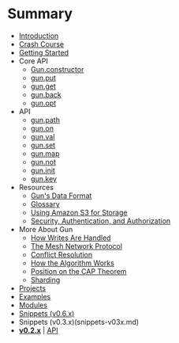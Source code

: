 # Summary

* [Introduction](README.md)
* [Crash Course](crash-course.md)
* [Getting Started](getting-started.md)
* Core API
  * [Gun.constructor](core-api/constructor.md)
  * [gun.put](core-api/put.md)
  * [gun.get](core-api/get.md)
  * [gun.back](core-api/back.md)
  * [gun.opt](core-api/opt.md)
* API
  * [gun.path](api/path.md)
  * [gun.on](api/on.md)
  * [gun.val](api/val.md)
  * [gun.set](api/set.md)
  * [gun.map](api/map.md)
  * [gun.not](api/not.md)
  * [gun.init](api/init.md)
  * [gun.key](api/key.md)
* Resources
  * [Gun's Data Format](resources/guns-data-format.md)
  * [Glossary](resources/glossary.md)
  * [Using Amazon S3 for Storage](resources/using-amazon-s3-for-storage.md)
  * [Security, Authentication, and Authorization](resources/security-authentication-authorization.md)
* More About Gun
	* [How Writes Are Handled](more-about-gun/how-writes-are-handled.md)
	* [The Mesh Network Protocol](more-about-gun/the-mesh-network-protocol.md)
	* [Conflict Resolution](more-about-gun/conflict-resolution.md)
	* [How the Algorithm Works](http://gun.js.org/distributed/matters.html)
	* [Position on the CAP Theorem](more-about-gun/position-on-the-cap-theorem.md)
	* [Sharding](more-about-gun/sharding.md)
* [Projects](projects.md)
* [Examples](https://github.com/gundb/gun/tree/master/examples)
* [Modules](modules.md)
* [Snippets (v0.6.x)](snippets-v06x.md)
* Snippets (v0.3.x)(snippets-v03x.md)
* [**v0.2.x**](https://github.com/amark/gun/wiki/0.2.x-Table-of-Contents) | [API](https://github.com/amark/gun/wiki/API-%28v0.2.x%29)
